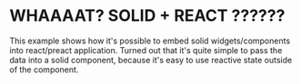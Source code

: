 # WHAAAAT? SOLID + REACT ??????

This example shows how it's possible to embed solid widgets/components into react/preact application.
Turned out that it's quite simple to pass the data into a solid component, because it's easy to use reactive state outside of the component.
